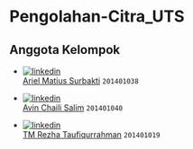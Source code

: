 # Pengolahan-Citra_UTS

## Anggota Kelompok

- [![linkedin](https://img.shields.io/badge/linkedin-0A66C2?style=for-the-badge&logo=linkedin&logoColor=white)](https://www.linkedin.com/in/arielmatius/) <br />
  [Ariel Matius Surbakti](https://github.com/MattRiel)
  `201401038`

- [![linkedin](https://img.shields.io/badge/linkedin-0A66C2?style=for-the-badge&logo=linkedin&logoColor=white)](https://www.linkedin.com/in/avin-salim-682218201/) <br />
  [Avin Chaili Salim](https://github.com/AvinChailiSalim)
  `201401040`

- [![linkedin](https://img.shields.io/badge/linkedin-0A66C2?style=for-the-badge&logo=linkedin&logoColor=white)](https://www.linkedin.com/in/rezha-taufik-7b2b21223/)<br />
  [TM Rezha Taufiqurrahman](https://github.com/RezhaTaufik)
  `201401019`
